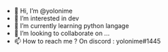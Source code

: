 - 👋 Hi, I’m @yolonime
- 👀 I’m interested in dev
- 🌱 I’m currently learning python langage
- 💞️ I’m looking to collaborate on ...
- 📫 How to reach me ? On discord : yolonime#1445

<!---
yolonime/yolonime is a ✨ special ✨ repository because its `README.md` (this file) appears on your GitHub profile.
You can click the Preview link to take a look at your changes.
--->
